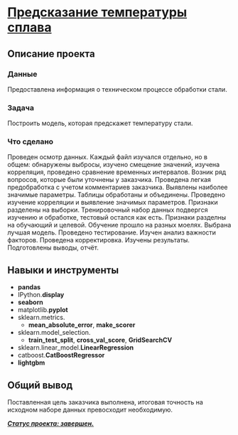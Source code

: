 # [Предсказание температуры сплава](https://github.com/observer012/yandex_practicum/blob/main/15.%20Предсказание%20температуры%20сплава%20(22)/Предсказание%20температуры%20сплава.ipynb)


## Описание проекта
### Данные

Предоставлена информация о техническом процессе обработки стали.  

### Задача

Построить модель, которая предскажет температуру стали.

### Что сделано

Проведен осмотр данных. Каждый файл изучался отдельно, но в общем: обнаружены выбросы, изучено смещение значений, изучена корреляция, проведено сравнение временных интервалов. 
Возник ряд вопросов, которые были уточнены у заказчика. 
Проведена легкая предобработка с учетом комментариев заказчика. Выявлены наиболее значимые параметры. 
Таблицы обработаны и объединены. Проведено изучение корреляции и выявление значимых параметров. 
Признаки разделены на выборки. Тренировочный набор данных подвергся изучению и обработке, тестовый остался как есть. 
Признаки разделны на обучающий и целевой. Обучение прошло на разных моелях. 
Выбрана лучшая модель. Проведено тестирование. 
Изучен анализ важности факторов. Проведена корректировка. Изучены результаты. 
Подготовлены выводы, отчёт. 

## Навыки и инструменты
- **pandas**
- IPython.**display**
- **seaborn**
- matplotlib.**pyplot**
- sklearn.metrics.
	- **mean_absolute_error**, **make_scorer**
- sklearn.model_selection.
	- **train_test_split**, **cross_val_score**, **GridSearchCV**
- sklearn.linear_model.**LinearRegression**
- catboost.**CatBoostRegressor**
- **lightgbm**

##

## Общий вывод

Поставленная цель заказчика выполнена, итоговая точность на исходном наборе данных превосходит необходимую. 

<u>***Статус проекта: завершен.***</u>  


